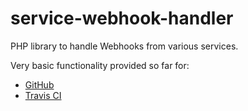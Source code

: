 # service-webhook-handler
PHP library to handle Webhooks from various services.

Very basic functionality provided so far for:
- [GitHub][github-handler]
- [Travis CI][travis-ci-handler]

[github-handler]: https://github.com/noplanman/service-webhook-handler/blob/master/src/Handlers/GitHubHandler.php
[travis-ci-handler]: https://github.com/noplanman/service-webhook-handler/blob/master/src/Handlers/TravisCIHandler.php
